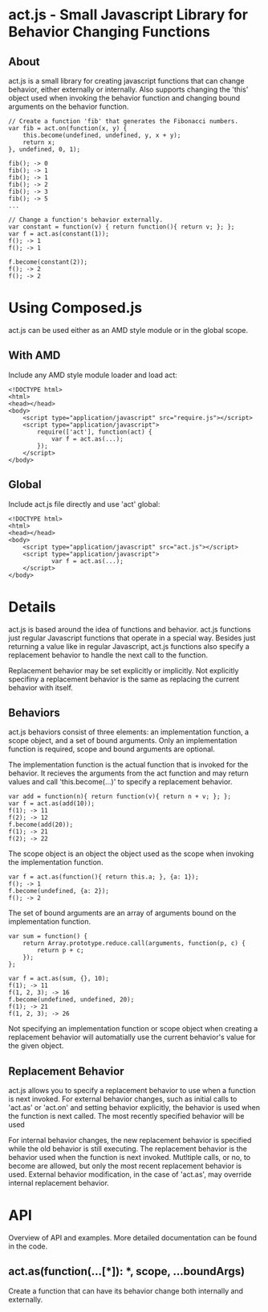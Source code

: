 # act.js - Small Javascript Library for Behavior Changing Functions #

## About ##
act.js is a small library for creating javascript functions that can change 
behavior, either externally or internally. Also supports changing the 'this'
object used when invoking the behavior function and changing bound arguments
on the behavior function.


    // Create a function 'fib' that generates the Fibonacci numbers.
    var fib = act.on(function(x, y) {
        this.become(undefined, undefined, y, x + y);
        return x;
    }, undefined, 0, 1);
    
    fib(); -> 0
    fib(); -> 1
    fib(); -> 1
    fib(); -> 2
    fib(); -> 3
    fib(); -> 5
    ...

    // Change a function's behavior externally.
    var constant = function(v) { return function(){ return v; }; };
    var f = act.as(constant(1));
    f(); -> 1
    f(); -> 1
    
    f.become(constant(2));
    f(); -> 2
    f(); -> 2


# Using Composed.js #
act.js can be used either as an AMD style module or in the global scope.

## With AMD ##
Include any AMD style module loader and load act:

    <!DOCTYPE html>
    <html>
    <head></head>
    <body>
        <script type="application/javascript" src="require.js"></script>
        <script type="application/javascript">
            require(['act'], function(act) {
                var f = act.as(...);
            });
        </script>
    </body>

## Global ##
Include act.js file directly and use 'act' global:

    <!DOCTYPE html>
    <html>
    <head></head>
    <body>
        <script type="application/javascript" src="act.js"></script>
        <script type="application/javascript">
                var f = act.as(...);
        </script>
    </body>

# Details #
act.js is based around the idea of functions and behavior. act.js functions
just regular Javascript functions that operate in a special way. Besides 
just returning a value like in regular Javascript, act.js functions also 
specify a replacement behavior to handle the next call to the function.

Replacement behavior may be set explicitly or implicitly. Not explicitly 
specifiny a replacement behavior is the same as replacing the current behavior
with itself.

## Behaviors ##
act.js behaviors consist of three elements: an implementation function, a
scope object, and a set of bound arguments. Only an implementation function is
required, scope and bound arguments are optional.

The implementation function is the actual function that is invoked for the 
behavior. It recieves the arguments from the act function and may return
values and call 'this.become(...)' to specify a replacement behavior.

    var add = function(n){ return function(v){ return n + v; }; };
    var f = act.as(add(10));
    f(1); -> 11
    f(2); -> 12
    f.become(add(20));
    f(1); -> 21
    f(2); -> 22

The scope object is an object the object used as the scope when invoking the
implementation function.

    var f = act.as(function(){ return this.a; }, {a: 1});
    f(); -> 1
    f.become(undefined, {a: 2});
    f(); -> 2

The set of bound arguments are an array of arguments bound on the implementation
function.

    var sum = function() {
        return Array.prototype.reduce.call(arguments, function(p, c) {
            return p + c;
        });
    };
    
    var f = act.as(sum, {}, 10);
    f(1); -> 11
    f(1, 2, 3); -> 16
    f.become(undefined, undefined, 20);
    f(1); -> 21
    f(1, 2, 3); -> 26

Not specifying an implementation function or scope object when creating a
replacement behavior will automatially use the current behavior's value for the
given object.

## Replacement Behavior ##
act.js allows you to specify a replacement behavior to use when a function is next
invoked. For external behavior changes, such as initial calls to 'act.as' or
'act.on' and setting behavior explicitly, the behavior is used when the function
is next called. The most recently specified behavior will be used

For internal behavior changes, the new replacement behavior is specified while
the old behavior is still executing. The replacement behavior is the behavior 
used when the function is next invoked. Mutltiple calls, or no, to become are
allowed, but only the most recent replacement behavior is used. External
behavior modification, in the case of 'act.as', may override internal
replacement behavior.


# API #
Overview of API and examples. More detailed documentation can be found in the code.

## act.as(function(...[*]): *, scope, ...boundArgs) ##
Create a function that can have its behavior change both internally and
externally.